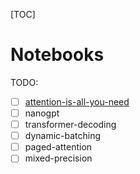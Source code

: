 [TOC]

# Notebooks

TODO:
- [ ] [attention-is-all-you-need](./attention-is-all-you-need/attention-is-all-you-need.md)
- [ ] nanogpt
- [ ] transformer-decoding
- [ ] dynamic-batching
- [ ] paged-attention
- [ ] mixed-precision
